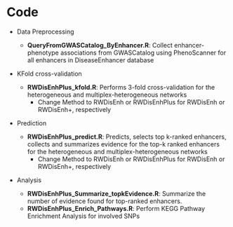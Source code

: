# Code
* Data Preprocessing
  - **QueryFromGWASCatalog_ByEnhancer.R**: Collect enhancer-phenotype associations from GWASCatalog using PhenoScanner for all enhancers in DiseaseEnhancer database
    
* KFold cross-validation
  - **RWDisEnhPlus_kfold.R**: Performs 3-fold cross-validation for the heterogeneous and multiplex-heterogeneous networks  
    - Change Method to RWDisEnh or RWDisEnhPlus for RWDisEnh or RWDisEnh+, respectively

* Prediction
  - **RWDisEnhPlus_predict.R**: Predicts, selects top k-ranked enhancers, collects and summarizes evidence for the top-k ranked enhancers for the heterogeneous and multiplex-heterogeneous networks
    - Change Method to RWDisEnh or RWDisEnhPlus for RWDisEnh or RWDisEnh+, respectively
      
* Analysis
  - **RWDisEnhPlus_Summarize_topkEvidence.R**: Summarize the number of evidence found for top-ranked enhancers.
  - **RWDisEnhPlus_Enrich_Pathways.R**: Perform KEGG Pathway Enrichment Analysis for involved SNPs

